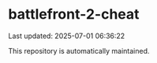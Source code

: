 # battlefront-2-cheat

Last updated: 2025-07-01 06:36:22

This repository is automatically maintained.
